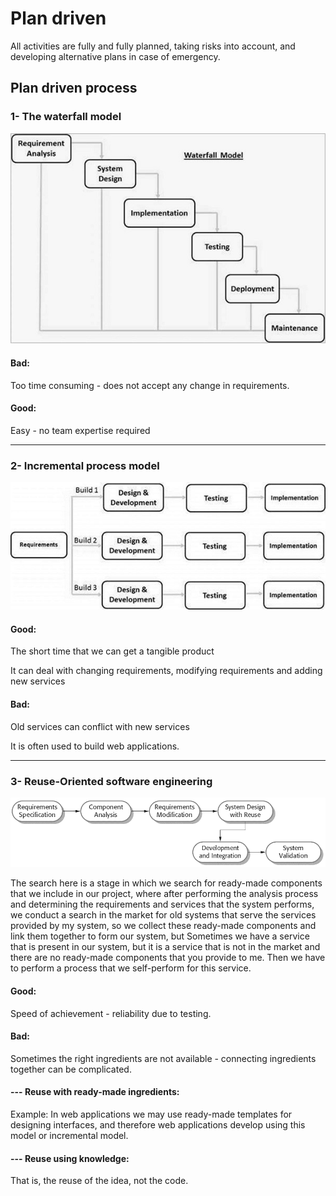 # Plan driven
 All activities are fully and fully planned, taking risks into account, and developing alternative plans in case of emergency.

## Plan driven process

### 1- The waterfall model 
![](waterfall.jpg)

#### Bad: 
Too time consuming - does not accept any change in requirements.

#### Good:
Easy - no team expertise required

<hr>

### 2- Incremental process model 
![](incremental.jpg)

#### Good: 
The short time that we can get a tangible product

It can deal with changing requirements, modifying requirements and adding new services

#### Bad: 
Old services can conflict with new services

It is often used to build web applications.

<hr>

### 3- Reuse-Oriented software engineering
![](reuse.png)

The search here is a stage in which we search for ready-made components that we include in our project, where after performing the analysis process and determining the requirements and services that the system performs, we conduct a search in the market for old systems that serve the services provided by my system, so we collect these ready-made components and link them together to form our system, but Sometimes we have a service that is present in our system, but it is a service that is not in the market and there are no ready-made components that you provide to me. Then we have to perform a process that we self-perform for this service.

#### Good: 
Speed of achievement - reliability due to testing.
#### Bad:
Sometimes the right ingredients are not available - connecting ingredients together can be complicated.

#### --- Reuse with ready-made ingredients:
Example: In web applications we may use ready-made templates for designing interfaces, and therefore web applications develop using this model or incremental model.
#### --- Reuse using knowledge:
That is, the reuse of the idea, not the code.
